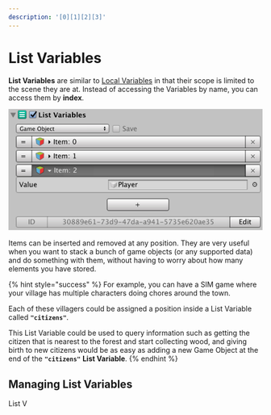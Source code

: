 ```yaml
---
description: '[0][1][2][3]'
---
```


# List Variables

**List Variables** are similar to [Local Variables](local-variables.md) in that their scope is limited to the scene they are at. Instead of accessing the Variables by name, you can access them by **index**.

![\(List Variables example with 3 elements\)](../../../.gitbook/assets/list-variables-header.jpg)

Items can be inserted and removed at any position. They are very useful when you want to stack a bunch of game objects \(or any supported data\) and do something with them, without having to worry about how many elements you have stored.

{% hint style="success" %}
For example, you can have a SIM game where your village has multiple characters doing chores around the town. 

Each of these villagers could be assigned a position inside a List Variable called **`"citizens"`**. 

This List Variable could be used to query information such as getting the citizen that is nearest to the forest and start collecting wood, and giving birth to new citizens would be as easy as adding a new Game Object at the end of the **`"citizens"`** **List Variable**.
{% endhint %}

## Managing List Variables

List V


